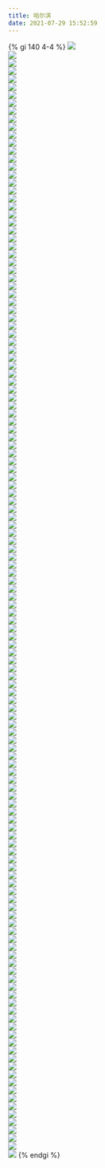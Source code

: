 ```yaml
---
title: 哈尔滨
date: 2021-07-29 15:52:59
---
```


{% gi 140 4-4 %}
![](harbin/IMG_20200614_115201.jpg)          
![](harbin/IMG_20200623_165025.jpg)          
![](harbin/IMG_20200623_165030.jpg)          
![](harbin/IMG_20200627_153214.jpg)          
![](harbin/IMG_20200627_154056.jpg)          
![](harbin/IMG_20200627_154104.jpg)          
![](harbin/IMG_20200627_182758.jpg)          
![](harbin/IMG_20200627_182802.jpg)          
![](harbin/IMG_20200627_182812.jpg)          
![](harbin/IMG_20200627_190507.jpg)          
![](harbin/IMG_20200627_190510.jpg)          
![](harbin/IMG_20200630_174942.jpg)          
![](harbin/IMG_20200630_174946.jpg)          
![](harbin/IMG_20200630_174953.jpg)          
![](harbin/IMG_20200630_175013.jpg)          
![](harbin/IMG_20200630_175019.jpg)          
![](harbin/IMG_20200704_160719.jpg)          
![](harbin/IMG_20200704_172334.jpg)          
![](harbin/IMG_20200705_141609.jpg)          
![](harbin/IMG_20200705_141627.jpg)          
![](harbin/IMG_20200723_163124.jpg)          
![](harbin/IMG_20200723_163141.jpg)          
![](harbin/IMG_20200723_163249.jpg)          
![](harbin/IMG_20200723_163358.jpg)          
![](harbin/IMG_20200723_172114.jpg)          
![](harbin/IMG_20200723_174912.jpg)          
![](harbin/IMG_20200725_192123.jpg)          
![](harbin/IMG_20200726_183621.jpg)          
![](harbin/IMG_20200726_183634.jpg)          
![](harbin/IMG_20200726_183638.jpg)          
![](harbin/IMG_20200729_184506_01.jpg)        
![](harbin/IMG_20200729_192112.jpg)           
![](harbin/IMG_20200729_192116.jpg)           
![](harbin/IMG_20200729_192904.jpg)           
![](harbin/IMG_20200729_192935.jpg)           
![](harbin/IMG_20200729_192940.jpg)           
![](harbin/IMG_20200729_192955.jpg)           
![](harbin/IMG_20200729_193505.jpg)           
![](harbin/IMG_20200729_193543.jpg)           
![](harbin/IMG_20200730_183144.jpg)           
![](harbin/IMG_20200802_204415.jpg)           
![](harbin/IMG_20200804_185146.jpg)           
![](harbin/IMG_20200804_185154.jpg)           
![](harbin/IMG_20200804_190447.jpg)           
![](harbin/IMG_20200805_184058.jpg)           
![](harbin/IMG_20200805_184115.jpg)           
![](harbin/IMG_20200805_184149.jpg)           
![](harbin/IMG_20200805_184236.jpg)           
![](harbin/IMG_20200805_192346.jpg)           
![](harbin/IMG_20200805_192351.jpg)           
![](harbin/IMG_20200805_192858.jpg)           
![](harbin/IMG_20200805_192943.jpg)           
![](harbin/IMG_20200805_194951.jpg)           
![](harbin/IMG_20200805_195017.jpg)           
![](harbin/IMG_20200806_163559.jpg)           
![](harbin/IMG_20200806_163611.jpg)           
![](harbin/IMG_20200806_164255.jpg)           
![](harbin/IMG_20200806_182704.jpg)           
![](harbin/IMG_20200806_182915.jpg)           
![](harbin/IMG_20200806_190422.jpg)           
![](harbin/IMG_20200806_191633.jpg)           
![](harbin/IMG_20200806_191714.jpg)           
![](harbin/IMG_20200806_191720.jpg)           
![](harbin/IMG_20200806_191728.jpg)           
![](harbin/IMG_20200806_191734.jpg)           
![](harbin/IMG_20200806_191750.jpg)           
![](harbin/IMG_20200806_191809.jpg)           
![](harbin/IMG_20200806_191926.jpg)           
![](harbin/IMG_20200806_193105.jpg)           
![](harbin/IMG_20200806_193111.jpg)           
![](harbin/IMG_20200811_173746.jpg)           
![](harbin/IMG_20200811_180144.jpg)           
![](harbin/IMG_20200811_183425.jpg)           
![](harbin/IMG_20200811_183429.jpg)           
![](harbin/IMG_20200811_183432.jpg)           
![](harbin/IMG_20200811_183435.jpg)           
![](harbin/IMG_20200819_183546.jpg)           
![](harbin/IMG_20200819_184133.jpg)           
![](harbin/IMG_20200819_184135.jpg)           
![](harbin/IMG_20200821_175113.jpg)           
![](harbin/IMG_20200824_152348.jpg)           
![](harbin/IMG_20200830_174037.jpg)           
![](harbin/IMG_20200831_150250.jpg)           
![](harbin/IMG_20200831_151523.jpg)           
![](harbin/IMG_20200831_151659.jpg)           
![](harbin/IMG_20200901_175639.jpg)           
![](harbin/IMG_20200901_180533.jpg)           
![](harbin/IMG_20200901_190557.jpg)           
![](harbin/IMG_20200901_194535.jpg)           
![](harbin/IMG_20200901_194610.jpg)           
![](harbin/IMG_20200904_145612.jpg)           
![](harbin/IMG_20200904_150504.jpg)           
![](harbin/IMG_20200904_150515.jpg)           
![](harbin/IMG_20200904_150533.jpg)           
![](harbin/IMG_20200904_150535.jpg)           
![](harbin/IMG_20200904_151107.jpg)           
![](harbin/IMG_20200904_171156.jpg)           
![](harbin/IMG_20200913_173230.jpg)           
![](harbin/IMG_20200913_173235.jpg)           
![](harbin/IMG_20200913_173340.jpg)           
![](harbin/IMG_20200913_173352.jpg)           
![](harbin/IMG_20200913_173353.jpg)           
![](harbin/IMG_20200913_173736.jpg)           
![](harbin/IMG_20200913_173739.jpg)           
![](harbin/IMG_20200913_173746.jpg)           
![](harbin/IMG_20200920_181618.jpg)           
![](harbin/IMG_20200921_122535.jpg)           
![](harbin/IMG_20200923_172311.jpg)           
![](harbin/IMG_20200923_172323.jpg)           
![](harbin/IMG_20200926_170710.jpg)           
![](harbin/IMG_20200926_170713.jpg)           
![](harbin/IMG_20200926_170722.jpg)           
![](harbin/IMG_20200928_154155.jpg)           
![](harbin/IMG_20200928_154209.jpg)           
![](harbin/IMG_20200928_154214.jpg)           
![](harbin/IMG_20200928_174457.jpg)           
![](harbin/IMG_20201012_152517.jpg)           
![](harbin/IMG_20201012_162054.jpg)           
![](harbin/IMG_20201012_162114.jpg)           
![](harbin/IMG_20201016_164058.jpg)           
![](harbin/IMG_20201016_164108.jpg)           
![](harbin/IMG_20201017_155907.jpg)           
![](harbin/IMG_20201017_165127.jpg)           
![](harbin/IMG_20201017_165132.jpg)           
![](harbin/IMG_20201017_165144.jpg)           
![](harbin/IMG_20201017_165220.jpg)           
![](harbin/IMG_20201017_165229.jpg)           
![](harbin/IMG_20201017_165243.jpg)           
![](harbin/IMG_20201020_141749.jpg)           
![](harbin/IMG_20201029_153813.jpg)           
![](harbin/IMG_20201105_140516.jpg)           
![](harbin/IMG_20201105_161219.jpg)           
![](harbin/IMG_20201105_161226.jpg)           
![](harbin/IMG_20201105_162228.jpg)           
![](harbin/IMG_20201119_162001.jpg)           
![](harbin/IMG_20201119_162027.jpg)           
![](harbin/IMG_20201119_162031.jpg)           
![](harbin/IMG_20201119_162242.jpg)           
![](harbin/IMG_20210204_122006.jpg)           
![](harbin/IMG_20210204_122012.jpg) 
{% endgi %}
